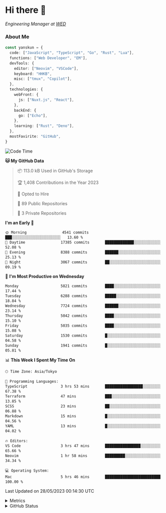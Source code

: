 # Hi there&nbsp;:wave:

<!-- ![Alt text](https://spotify-recently-played-readme.vercel.app/api?user=31kynbuubkiu3r4qh4hjuaglhfay) -->

_Engineering Manager at [WED](https://github.com/wedinc)_

### About Me

```ts
const yanskun = {
  code: ["JavaScript", "TypeScript", "Go", "Rust", "Lua"],
  functions: ["Web Developer", "EM"],
  devTools: {
    editor: ["Neovim", "VSCode"],
    keyboard: "HHKB",
    misc: ["tmux", "Copilot"],
  },
  technologies: {
    webFront: {
      js: ["Nuxt.js", "React"],
    },
    backEnd: {
      go: ["Echo"],
    },
    learning: ["Rust", "Deno"],
  },
  mostFavirite: "GitHub",
}
```

<!--START_SECTION:waka-->
![Code Time](http://img.shields.io/badge/Code%20Time-312%20hrs%2056%20mins-blue)

**🐱 My GitHub Data** 

> 📦 113.0 kB Used in GitHub's Storage 
 > 
> 🏆 1,408 Contributions in the Year 2023
 > 
> 💼 Opted to Hire
 > 
> 📜 89 Public Repositories 
 > 
> 🔑 3 Private Repositories 
 > 
**I'm an Early 🐤** 

```text
🌞 Morning                4541 commits        ███░░░░░░░░░░░░░░░░░░░░░░   13.60 % 
🌆 Daytime                17385 commits       █████████████░░░░░░░░░░░░   52.08 % 
🌃 Evening                8388 commits        ██████░░░░░░░░░░░░░░░░░░░   25.13 % 
🌙 Night                  3067 commits        ██░░░░░░░░░░░░░░░░░░░░░░░   09.19 % 
```
📅 **I'm Most Productive on Wednesday** 

```text
Monday                   5821 commits        ████░░░░░░░░░░░░░░░░░░░░░   17.44 % 
Tuesday                  6288 commits        █████░░░░░░░░░░░░░░░░░░░░   18.84 % 
Wednesday                7724 commits        ██████░░░░░░░░░░░░░░░░░░░   23.14 % 
Thursday                 5042 commits        ████░░░░░░░░░░░░░░░░░░░░░   15.10 % 
Friday                   5035 commits        ████░░░░░░░░░░░░░░░░░░░░░   15.08 % 
Saturday                 1530 commits        █░░░░░░░░░░░░░░░░░░░░░░░░   04.58 % 
Sunday                   1941 commits        █░░░░░░░░░░░░░░░░░░░░░░░░   05.81 % 
```


📊 **This Week I Spent My Time On** 

```text
🕑︎ Time Zone: Asia/Tokyo

💬 Programming Languages: 
TypeScript               3 hrs 53 mins       █████████████████░░░░░░░░   67.38 % 
Terraform                47 mins             ███░░░░░░░░░░░░░░░░░░░░░░   13.85 % 
SCSS                     23 mins             ██░░░░░░░░░░░░░░░░░░░░░░░   06.88 % 
Markdown                 15 mins             █░░░░░░░░░░░░░░░░░░░░░░░░   04.56 % 
YAML                     13 mins             █░░░░░░░░░░░░░░░░░░░░░░░░   04.02 % 

🔥 Editors: 
VS Code                  3 hrs 47 mins       ████████████████░░░░░░░░░   65.66 % 
Neovim                   1 hr 58 mins        █████████░░░░░░░░░░░░░░░░   34.34 % 

💻 Operating System: 
Mac                      5 hrs 46 mins       █████████████████████████   100.00 % 
```


 Last Updated on 28/05/2023 00:14:30 UTC
<!--END_SECTION:waka-->

<details>
  <summary>Metrics</summary>
  <img src="https://github.com/yanskun/yanskun/blob/main/github-metrics.svg" alt="Metrics">
</details>

<details>
  <summary>GitHub Status</summary>
  <picture>
    <source media="(prefers-color-scheme: dark)" srcset="https://raw.githubusercontent.com/yanskun/yanskun/master/profile-summary-card-output/nord_dark/0-profile-details.svg">
   <img src="https://raw.githubusercontent.com/yanskun/yanskun/master/profile-summary-card-output/default/0-profile-details.svg">
  </picture>
  <br>
  <picture>
    <source media="(prefers-color-scheme: dark)" srcset="https://raw.githubusercontent.com/yanskun/yanskun/master/profile-summary-card-output/nord_dark/1-repos-per-language.svg">
   <img src="https://raw.githubusercontent.com/yanskun/yanskun/master/profile-summary-card-output/default/1-repos-per-language.svg">
  </picture>
  <picture>
    <source media="(prefers-color-scheme: dark)" srcset="https://raw.githubusercontent.com/yanskun/yanskun/master/profile-summary-card-output/nord_dark/2-most-commit-language.svg">
   <img src="https://raw.githubusercontent.com/yanskun/yanskun/master/profile-summary-card-output/default/2-most-commit-language.svg">
  </picture>
  <br>
  <picture>
    <source media="(prefers-color-scheme: dark)" srcset="https://raw.githubusercontent.com/yanskun/yanskun/master/profile-summary-card-output/nord_dark/3-stats.svg">
   <img src="https://raw.githubusercontent.com/yanskun/yanskun/master/profile-summary-card-output/default/3-stats.svg">
  </picture>
  <picture>
    <source media="(prefers-color-scheme: dark)" srcset="https://raw.githubusercontent.com/yanskun/yanskun/master/profile-summary-card-output/nord_dark/4-productive-time.svg">
   <img src="https://raw.githubusercontent.com/yanskun/yanskun/master/profile-summary-card-output/default/4-productive-time.svg">
  </picture>
</details>

